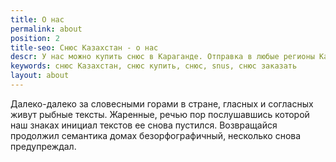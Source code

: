 ```yaml
---
title: О нас
permalink: about
position: 2
title-seo: Снюс Казахстан - о нас
descr: У нас можно купить снюс в Караганде. Отправка в любые регионы Казахстана
keywords: снюс Казахстан, снюс купить, снюс, snus, снюс заказать
layout: about
---
```


Далеко-далеко за словесными горами в стране, гласных и согласных живут рыбные тексты. Жаренные, речью пор послушавшись которой наш знаках инициал текстов ее снова пустился. Возвращайся продолжил семантика домах безорфографичный, несколько снова предупреждал.